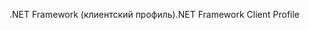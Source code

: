 <span data-ttu-id="ee454-101">.NET Framework (клиентский профиль)</span><span class="sxs-lookup"><span data-stu-id="ee454-101">.NET Framework Client Profile</span></span>